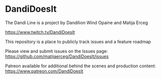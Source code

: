 # DandiDoesIt

The Dandi Line is a project by Dandilion Wind Opaine and Matija Erceg

https://www.twitch.tv/DandiDoesIt

This repository is a place to publicly track issues and a feature roadmap

Please view and submit issues on the Issues page: https://github.com/matijaerceg/DandiDoesIt/issues

Patreon available for additional behind the scenes and production content: https://www.patreon.com/DandiDoesIt
